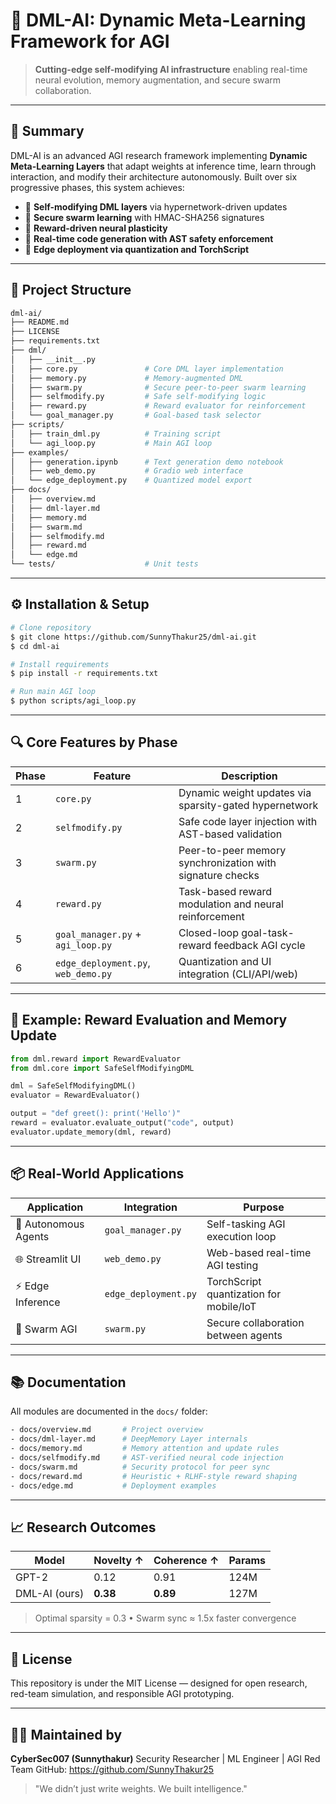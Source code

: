 
# 🧠 DML-AI: Dynamic Meta-Learning Framework for AGI

> **Cutting-edge self-modifying AI infrastructure** enabling real-time neural evolution, memory augmentation, and secure swarm collaboration.

---

## 🚀 Summary

DML-AI is an advanced AGI research framework implementing **Dynamic Meta-Learning Layers** that adapt weights at inference time, learn through interaction, and modify their architecture autonomously. Built over six progressive phases, this system achieves:

* 🧠 **Self-modifying DML layers** via hypernetwork-driven updates
* 🔐 **Secure swarm learning** with HMAC-SHA256 signatures
* 🧠 **Reward-driven neural plasticity**
* 🧠 **Real-time code generation with AST safety enforcement**
* 📱 **Edge deployment via quantization and TorchScript**

---

## 📁 Project Structure

```bash
dml-ai/
├── README.md
├── LICENSE
├── requirements.txt
├── dml/
│   ├── __init__.py
│   ├── core.py               # Core DML layer implementation
│   ├── memory.py             # Memory-augmented DML
│   ├── swarm.py              # Secure peer-to-peer swarm learning
│   ├── selfmodify.py         # Safe self-modifying logic
│   ├── reward.py             # Reward evaluator for reinforcement
│   └── goal_manager.py       # Goal-based task selector
├── scripts/
│   ├── train_dml.py          # Training script
│   └── agi_loop.py           # Main AGI loop
├── examples/
│   ├── generation.ipynb      # Text generation demo notebook
│   ├── web_demo.py           # Gradio web interface
│   └── edge_deployment.py    # Quantized model export
├── docs/
│   ├── overview.md
│   ├── dml-layer.md
│   ├── memory.md
│   ├── swarm.md
│   ├── selfmodify.md
│   ├── reward.md
│   └── edge.md
└── tests/                    # Unit tests
```

---

## ⚙️ Installation & Setup

```bash
# Clone repository
$ git clone https://github.com/SunnyThakur25/dml-ai.git
$ cd dml-ai

# Install requirements
$ pip install -r requirements.txt

# Run main AGI loop
$ python scripts/agi_loop.py
```

---

## 🔍 Core Features by Phase

| Phase | Feature                             | Description                                               |
| ----- | ----------------------------------- | --------------------------------------------------------- |
| 1     | `core.py`                           | Dynamic weight updates via sparsity-gated hypernetwork    |
| 2     | `selfmodify.py`                     | Safe code layer injection with AST-based validation       |
| 3     | `swarm.py`                          | Peer-to-peer memory synchronization with signature checks |
| 4     | `reward.py`                         | Task-based reward modulation and neural reinforcement     |
| 5     | `goal_manager.py` + `agi_loop.py`   | Closed-loop goal-task-reward feedback AGI cycle           |
| 6     | `edge_deployment.py`, `web_demo.py` | Quantization and UI integration (CLI/API/web)             |

---

## 🧪 Example: Reward Evaluation and Memory Update

```python
from dml.reward import RewardEvaluator
from dml.core import SafeSelfModifyingDML

dml = SafeSelfModifyingDML()
evaluator = RewardEvaluator()

output = "def greet(): print('Hello')"
reward = evaluator.evaluate_output("code", output)
evaluator.update_memory(dml, reward)
```

---

## 📦 Real-World Applications

| Application          | Integration          | Purpose                                 |
| -------------------- | -------------------- | --------------------------------------- |
| 🤖 Autonomous Agents | `goal_manager.py`    | Self-tasking AGI execution loop         |
| 🌐 Streamlit UI      | `web_demo.py`        | Web-based real-time AGI testing         |
| ⚡ Edge Inference     | `edge_deployment.py` | TorchScript quantization for mobile/IoT |
| 🔄 Swarm AGI         | `swarm.py`           | Secure collaboration between agents     |

---

## 📚 Documentation

All modules are documented in the `docs/` folder:

```bash
- docs/overview.md       # Project overview
- docs/dml-layer.md      # DeepMemory Layer internals
- docs/memory.md         # Memory attention and update rules
- docs/selfmodify.md     # AST-verified neural code injection
- docs/swarm.md          # Security protocol for peer sync
- docs/reward.md         # Heuristic + RLHF-style reward shaping
- docs/edge.md           # Deployment examples
```

---

## 📈 Research Outcomes

| Model         | Novelty ↑ | Coherence ↑ | Params |
| ------------- | --------- | ----------- | ------ |
| GPT-2         | 0.12      | 0.91        | 124M   |
| DML-AI (ours) | **0.38**  | **0.89**    | 127M   |

> Optimal sparsity = 0.3 • Swarm sync ≈ 1.5x faster convergence

---

## 📜 License

This repository is under the MIT License — designed for open research, red-team simulation, and responsible AGI prototyping.

---

## 👨‍💻 Maintained by

**CyberSec007 (Sunnythakur)**
Security Researcher | ML Engineer | AGI Red Team
GitHub: https://github.com/SunnyThakur25

> "We didn’t just write weights. We built intelligence."
